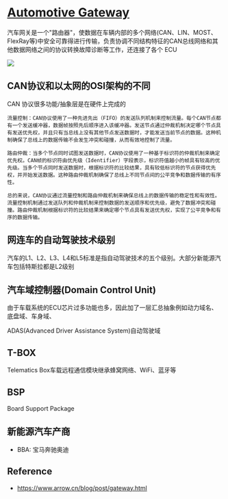 # [Automotive Gateway](/2023/09/automotive_gateway.md)

汽车网关是一个"路由器"，使数据在车辆内部的多个网络(CAN、LIN、MOST、FlexRay等)中安全可靠得进行传输，负责协调不同结构特征的CAN总线网络和其他数据网络之间的协议转换故障诊断等工作，还连接了各个 ECU

![](https://static.mianbaoban-assets.eet-china.com/xinyu-images/MBXY-CR-546898a88ebf99bbdbe2ac9cfc38f67a.png)

## CAN协议和以太网的OSI架构的不同
CAN 协议很多功能/抽象层是在硬件上完成的

```
流量控制：CAN协议使用了一种先进先出（FIFO）的发送队列机制来控制流量。每个CAN节点都有一个发送缓冲器，数据帧按照先后顺序进入该缓冲器。发送节点通过仲裁机制决定哪个节点具有发送优先权，并且只有当总线上没有其他节点发送数据时，才能发送当前节点的数据。这种机制确保了总线上的数据传输不会发生冲突和碰撞，从而有效地控制了流量。

路由仲裁：当多个节点同时试图发送数据时，CAN协议使用了一种基于标识符的仲裁机制来确定优先权。CAN帧的标识符由优先级（Identifier）字段表示，标识符值越小的帧具有较高的优先级。当多个节点同时发送数据时，根据标识符的比较结果，具有较低标识符的节点获得优先权，并开始发送数据。这种路由仲裁机制确保了总线上不同节点间的公平竞争和数据传输的有序性。

总的来说，CAN协议通过流量控制和路由仲裁机制来确保总线上的数据传输的稳定性和有效性。流量控制机制通过发送队列和仲裁机制来控制数据的发送顺序和优先级，避免了数据冲突和碰撞。路由仲裁机制根据标识符的比较结果来确定哪个节点具有发送优先权，实现了公平竞争和有序的数据传输。
```

## 网连车的自动驾驶技术级别
汽车的L1、L2、L3、L4和L5标准是指自动驾驶技术的五个级别。大部分新能源汽车包括特斯拉都是L2级别

## 汽车域控制器(Domain Control Unit)
由于车载系统的ECU芯片过多功能也多，因此加了一层汇总抽象例如动力域名、底盘域、车身域、

ADAS(Advanced Driver Assistance System)自动驾驶域

## T-BOX
Telematics Box车载远程通信模块继承蜂窝网络、WiFi、蓝牙等

## BSP
Board Support Package

## 新能源汽车产商
- BBA: 宝马奔驰奥迪

## Reference
- <https://www.arrow.cn/blog/post/gateway.html>
